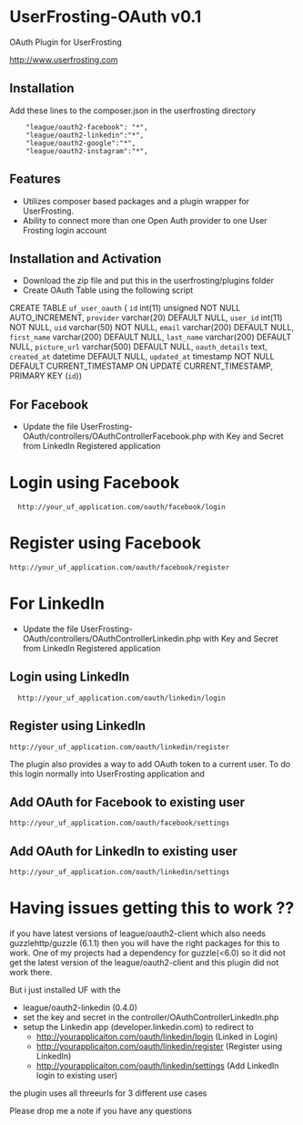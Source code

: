 # UserFrosting-OAuth v0.1

OAuth Plugin for UserFrosting

http://www.userfrosting.com


## Installation

Add these lines to the composer.json in the userfrosting directory

        "league/oauth2-facebook": "*",
        "league/oauth2-linkedin":"*",
        "league/oauth2-google":"*",
        "league/oauth2-instagram":"*",

## Features

- Utilizes composer based packages and a plugin wrapper for UserFrosting.
- Ability to connect more than one Open Auth provider to one User Frosting login account

## Installation and Activation

- Download the zip file and put this in the userfrosting/plugins folder
- Create OAuth Table using the following script

CREATE TABLE `uf_user_oauth` (
`id` int(11) unsigned NOT NULL AUTO_INCREMENT,
`provider` varchar(20) DEFAULT NULL,
`user_id` int(11) NOT NULL,
`uid` varchar(50) NOT NULL,
`email` varchar(200) DEFAULT NULL,
`first_name` varchar(200) DEFAULT NULL,
`last_name` varchar(200) DEFAULT NULL,
`picture_url` varchar(500) DEFAULT NULL,
`oauth_details` text,
`created_at` datetime DEFAULT NULL,
`updated_at` timestamp NOT NULL DEFAULT CURRENT_TIMESTAMP ON UPDATE CURRENT_TIMESTAMP,
PRIMARY KEY (`id`))

## For Facebook
- Update the file UserFrosting-OAuth/controllers/OAuthControllerFacebook.php 
with Key and Secret from LinkedIn Registered application

# Login using Facebook
      http://your_uf_application.com/oauth/facebook/login
# Register using Facebook 
    http://your_uf_application.com/oauth/facebook/register


# For LinkedIn
- Update the file UserFrosting-OAuth/controllers/OAuthControllerLinkedin.php 
with Key and Secret from LinkedIn Registered application

## Login using LinkedIn
      http://your_uf_application.com/oauth/linkedin/login
## Register using LinkedIn 
    http://your_uf_application.com/oauth/linkedin/register


The plugin also provides a way to add OAuth token to a current user. To do this login normally into UserFrosting application and 

## Add OAuth for Facebook to existing user 
    http://your_uf_application.com/oauth/facebook/settings
    
## Add OAuth for LinkedIn to existing user 
    http://your_uf_application.com/oauth/linkedin/settings
    
# Having issues getting this to work ??

if you have latest versions of league/oauth2-client which also needs guzzlehttp/guzzle (6.1.1) then you will have the right packages for this to work. 
One of my projects had a dependency for guzzle(<6.0) so it did not get the latest version of the league/oauth2-client and this plugin did not work there. 

But i just installed UF with the 
- league/oauth2-linkedin (0.4.0)
- set the key and secret in the controller/OAuthControllerLinkedIn.php
- setup the Linkedin app (developer.linkedin.com) to redirect to 
     - http://yourapplicaiton.com/oauth/linkedin/login (Linked in Login)
     - http://yourapplicaiton.com/oauth/linkedin/register (Register using LinkedIn)
     - http://yourapplicaiton.com/oauth/linkedin/settings (Add LinkedIn login to existing user)

the plugin uses all threeurls for 3 different use cases

Please drop me a note if you have any questions
